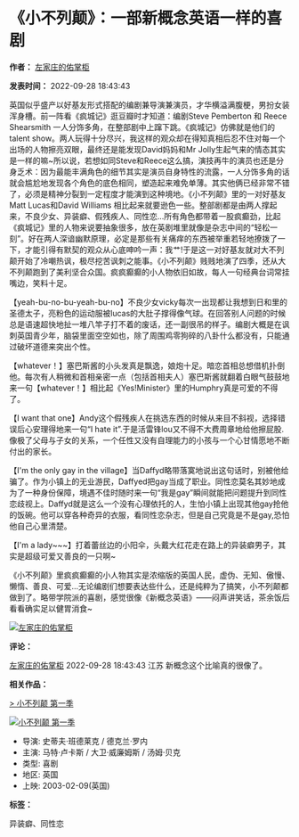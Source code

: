# 《小不列颠》：一部新概念英语一样的喜剧

**作者：** [左家庄的佑掌柜](https://www.douban.com/people/46363322/)

**发表时间：** 2022-09-28 18:43:43

英国似乎盛产以好基友形式搭配的编剧兼导演兼演员，才华横溢满腹梗，男扮女装浑身槽。前一阵看《疯城记》逛豆瓣时才知道：编剧Steve Pemberton 和 Reece Shearsmith 一人分饰多角，在整部剧中上蹿下跳。《疯城记》仿佛就是他们的talent show。两人玩得十分尽兴，我这样的观众却在得知真相后忍不住对每一个出场的人物擦亮双眼，最终还是能发现David妈妈和Mr Jolly生起气来的情态其实是一样的嘛~所以说，若想如同Steve和Reece这么搞，演技再牛的演员也还是分身乏术：因为最能丰满角色的细节其实是演员自身特性的流露，一人分饰多角的话就会尴尬地发现各个角色的底色相同，塑造起来难免单薄。其实他俩已经非常不错了，必须是精神分裂到一定程度才能演到这种境地。《小不列颠》里的一对好基友Matt Lucas和David Williams 相比起来就要逊色一些。整部剧都是由两人撑起来，不良少女、异装癖、假残疾人、同性恋...所有角色都带着一股疯癫劲，比起《疯城记》里的人物来说要抽象很多，放在英剧堆里就像是杂志中间的“轻松一刻”。好在两人深谙幽默原理，必定是那些有关痛痒的东西被举重若轻地撩拨了一下，才能引得有默契的观众从心底呻吟一声：我艹!于是这一对好基友就对大不列颠开始了冷嘲热讽，极尽挖苦讽刺之能事。《小不列颠》贱贱地演了四季，还从大不列颠跑到了美利坚合众国。疯疯癫癫的小人物依旧如故，每人一句经典台词常挂嘴边，笑料十足。

【yeah-bu-no-bu-yeah-bu-no】不良少女vicky每次一出现都让我想到日和里的圣德太子，亮粉色的运动服被lucas的大肚子撑得像气球。在回答别人问题的时候总是语速超快地扯一堆八竿子打不着的废话，还一副很吊的样子。编剧大概是在讽刺英国青少年，脑袋里面空空如也，除了周围鸡零狗碎的八卦什么都没有，只能通过破坏道德来突出个性。

【whatever！】塞巴斯酱的小头发真是飘逸，娘炮十足。暗恋首相总想借机扑倒他。每次有人稍微和首相亲密一点（包括首相夫人）塞巴斯酱就翻着白眼气鼓鼓地来一句【whatever！】相比起《Yes!Minister》里的Humphry真是可爱的不得了。

【I want that one】Andy这个假残疾人在挑选东西的时候从来目不斜视，选择错误后心安理得地来一句“I hate it”.于是活雷锋lou又不得不大费周章地给他擦屁股.像极了父母与子女的关系，一个任性又没有自理能力的小孩与一个心甘情愿地不断付出的家长。

【I'm the only gay in the village】当Daffyd略带落寞地说出这句话时，别被他给骗了。作为小镇上的无业游民，Daffyed把gay当成了职业。同性恋莫名其妙地成为了一种身份保障，境遇不佳时随时来一句“我是gay”瞬间就能把问题提升到同性恋歧视上。Daffyd就是这么一个没有心理依托的人，生怕小镇上出现其他gay抢他的饭碗。他可以穿各种奇异的衣服，看同性恋杂志，但是自己究竟是不是gay,恐怕他自己心里清楚。

【I'm a lady~~~】打着蕾丝边的小阳伞，头戴大红花走在路上的异装癖男子，其实是超级可爱又善良的一只啊~

《小不列颠》里疯疯癫癫的小人物其实是浓缩版的英国人民，虚伪、无知、傲慢、懒惰、善良、可爱...无论编剧们想要表达些什么，还是纯粹为了搞笑，小不列颠都做到了。略带学院派的喜剧，感觉很像《新概念英语》——闷声讲笑话，茶余饭后看看确实足以健胃消食~

[![左家庄的佑掌柜](https://img3.doubanio.com/icon/up245924231-3.jpg)](https://www.douban.com/people/245924231/ "左家庄的佑掌柜")

**评论：**

[左家庄的佑掌柜](https://www.douban.com/people/245924231/ "左家庄的佑掌柜") 2022-09-28 18:43:43 江苏
新概念这个比喻真的很像了。

**相关作品：**

[\> 小不列颠 第一季](https://movie.douban.com/subject/1440348/)

[![小不列颠  第一季](https://img9.doubanio.com/view/photo/s_ratio_poster/public/p2414712845.webp)](https://movie.douban.com/subject/1440348/)

*   导演: 史蒂夫·班德莱克 / 德克兰·罗内
*   主演: 马特·卢卡斯 / 大卫·威廉姆斯 / 汤姆·贝克
*   类型: 喜剧
*   地区: 英国
*   上映: 2003-02-09(英国)

**标签：**

异装癖、同性恋
